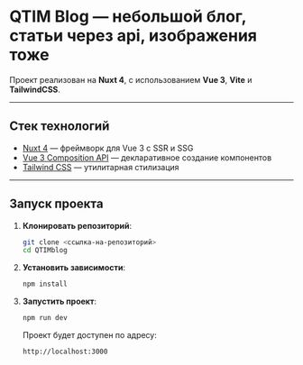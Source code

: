 # QTIM Blog — небольшой блог, статьи через api, изображения тоже

Проект реализован на **Nuxt 4**, с использованием **Vue 3**, **Vite** и **TailwindCSS**.

---

## Стек технологий

- [Nuxt 4](https://nuxt.com/) — фреймворк для Vue 3 с SSR и SSG
- [Vue 3 Composition API](https://vuejs.org/) — декларативное создание компонентов
- [Tailwind CSS](https://tailwindcss.com/) — утилитарная стилизация

---

## Запуск проекта

1. **Клонировать репозиторий**:

   ```bash
   git clone <ссылка-на-репозиторий>
   cd QTIMblog
   ```

2. **Установить зависимости**:

   ```bash
   npm install
   ```

3. **Запустить проект**:
   ```bash
   npm run dev
   ```
   Проект будет доступен по адресу:
   ```
   http://localhost:3000
   ```

